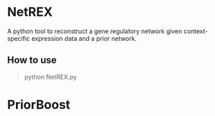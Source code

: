 # NetREX
A python tool to reconstruct a gene regulatory network given context-specific expression data and a prior network.
## How to use
>python NetREX.py

# PriorBoost

